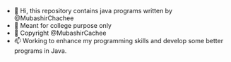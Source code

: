 - 👋 Hi, this repository contains java programs written by @MubashirChachee
- 👀 Meant for college purpose only
- 🌱 Copyright @MubashirCachee
- 📫 Working to enhance my programming skills and develop some better programs in Java.
